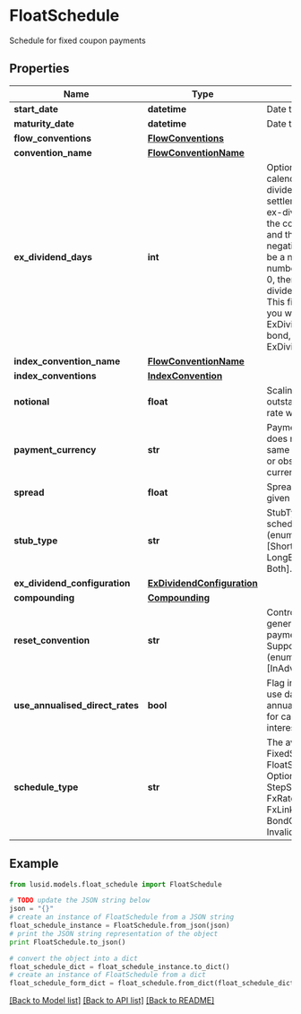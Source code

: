 # FloatSchedule

Schedule for fixed coupon payments

## Properties
Name | Type | Description | Notes
------------ | ------------- | ------------- | -------------
**start_date** | **datetime** | Date to start generate from | [optional] 
**maturity_date** | **datetime** | Date to generate to | [optional] 
**flow_conventions** | [**FlowConventions**](FlowConventions.md) |  | [optional] 
**convention_name** | [**FlowConventionName**](FlowConventionName.md) |  | [optional] 
**ex_dividend_days** | **int** | Optional. Number of calendar days in the ex-dividend period.  If the settlement date falls in the ex-dividend period then the coupon paid is zero and the accrued interest is negative.  If set, this must be a non-negative number.  If not set, or set to 0, then there is no ex-dividend period.                NOTE: This field is deprecated.  If you wish to set the ExDividendDays on a bond, please use the ExDividendConfiguration. | [optional] 
**index_convention_name** | [**FlowConventionName**](FlowConventionName.md) |  | [optional] 
**index_conventions** | [**IndexConvention**](IndexConvention.md) |  | [optional] 
**notional** | **float** | Scaling factor, the quantity outstanding on which the rate will be paid. | [optional] 
**payment_currency** | **str** | Payment currency. This does not have to be the same as the nominal bond or observation/reset currency. | 
**spread** | **float** | Spread over floating rate given as a fraction. | [optional] 
**stub_type** | **str** | StubType required of the schedule    Supported string (enumeration) values are: [ShortFront, ShortBack, LongBack, LongFront, Both]. | [optional] 
**ex_dividend_configuration** | [**ExDividendConfiguration**](ExDividendConfiguration.md) |  | [optional] 
**compounding** | [**Compounding**](Compounding.md) |  | [optional] 
**reset_convention** | **str** | Control how resets are generated relative to payment convention(s).    Supported string (enumeration) values are: [InAdvance, InArrears]. | [optional] 
**use_annualised_direct_rates** | **bool** | Flag indicating whether to use daily updated annualised interest  rates for calculating the accrued interest. Defaults to false. | [optional] 
**schedule_type** | **str** | The available values are: FixedSchedule, FloatSchedule, OptionalitySchedule, StepSchedule, Exercise, FxRateSchedule, FxLinkedNotionalSchedule, BondConversionSchedule, Invalid | 

## Example

```python
from lusid.models.float_schedule import FloatSchedule

# TODO update the JSON string below
json = "{}"
# create an instance of FloatSchedule from a JSON string
float_schedule_instance = FloatSchedule.from_json(json)
# print the JSON string representation of the object
print FloatSchedule.to_json()

# convert the object into a dict
float_schedule_dict = float_schedule_instance.to_dict()
# create an instance of FloatSchedule from a dict
float_schedule_form_dict = float_schedule.from_dict(float_schedule_dict)
```
[[Back to Model list]](../README.md#documentation-for-models) [[Back to API list]](../README.md#documentation-for-api-endpoints) [[Back to README]](../README.md)


